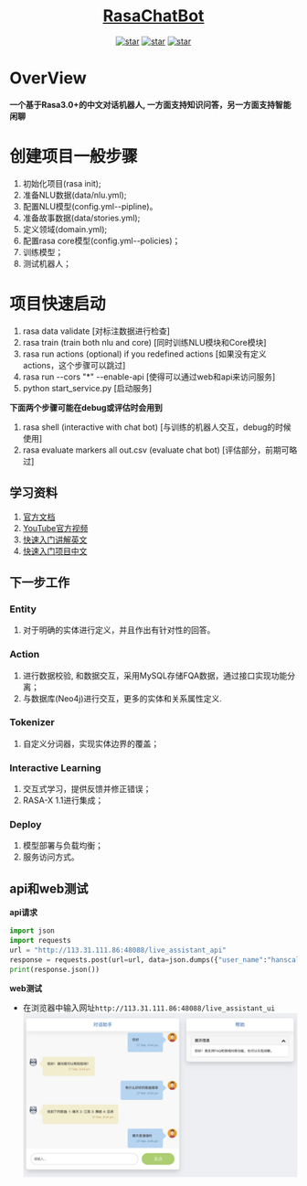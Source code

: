 <h1 align="center"><a href="https://github.com/Hanscal/RasaChatBot" target="_blank">RasaChatBot</a></h1>


<p align="center">
  <a href="https://github.com/Hanscal/RasaChatBot/stargazers"><img alt="star" src="https://img.shields.io/github/stars/Hanscal/RasaChatBot.svg?label=Stars&style=social"/></a>
  <a href="https://github.com/Hanscal/RasaChatBot/network/members"><img alt="star" src="https://img.shields.io/github/forks/Hanscal/RasaChatBot.svg?label=Fork&style=social"/></a>
  <a href="https://github.com/Hanscal/RasaChatBot/watchers"><img alt="star" src="https://img.shields.io/github/watchers/Hanscal/RasaChatBot.svg?label=Watch&style=social"/></a>
  
</p>

# OverView
**一个基于Rasa3.0+的中文对话机器人, 一方面支持知识问答，另一方面支持智能闲聊**

# 创建项目一般步骤
1. 初始化项目(rasa init);  
2. 准备NLU数据(data/nlu.yml);  
3. 配置NLU模型(config.yml--pipline)。  
4. 准备故事数据(data/stories.yml);  
5. 定义领域(domain.yml);  
6. 配置rasa core模型(config.yml--policies)；  
7. 训练模型；  
8. 测试机器人； 

# 项目快速启动
1. rasa data validate [对标注数据进行检查]  
2. rasa train (train both nlu and core) [同时训练NLU模块和Core模块]  
3. rasa run actions (optional) if you redefined actions [如果没有定义actions，这个步骤可以跳过]  
4. rasa run --cors "*" --enable-api [使得可以通过web和api来访问服务] 
5. python start_service.py [启动服务]  

**下面两个步骤可能在debug或评估时会用到**
1. rasa shell (interactive with chat bot) [与训练的机器人交互，debug的时候使用]  
2. rasa evaluate markers all out.csv (evaluate chat bot) [评估部分，前期可略过]

## 学习资料
1. [官方文档](https://rasa.com/blog/what-s-ahead-in-rasa-open-source-3-0/)
2. [YouTube官方视频](https://www.youtube.com/channel/UCJ0V6493mLvqdiVwOKWBODQ)
3. [快速入门讲解英文](https://www.youtube.com/watch?v=PfYBXidENlg)
4. [快速入门项目中文](https://github.com/Chinese-NLP-book/rasa_chinese_book_code)


## 下一步工作 
### Entity
1. 对于明确的实体进行定义，并且作出有针对性的回答。
 
### Action
1. 进行数据校验, 和数据交互，采用MySQL存储FQA数据，通过接口实现功能分离；  
2. 与数据库(Neo4j)进行交互，更多的实体和关系属性定义. 

### Tokenizer
1. 自定义分词器，实现实体边界的覆盖；

### Interactive Learning
1. 交互式学习，提供反馈并修正错误；
2. RASA-X 1.1进行集成；

### Deploy
1. 模型部署与负载均衡；
2. 服务访问方式。


## api和web测试
**api请求**
```python
import json
import requests
url = "http://113.31.111.86:48088/live_assistant_api"
response = requests.post(url=url, data=json.dumps({"user_name":"hanscal","message":"你好"}))
print(response.json())
```

**web测试**  
* 在浏览器中输入网址`http://113.31.111.86:48088/live_assistant_ui`  
![聊天界面](static/img/chatmessage.png)